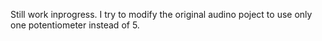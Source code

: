 Still work inprogress. I try to modify the original audino poject to use only one potentiometer instead of 5.
